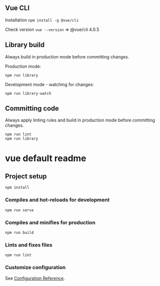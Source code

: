 ## Vue CLI

Installation `npm install -g @vue/cli`

Check version `vue --version` => @vue/cli 4.0.5

## Library build
Always build in production mode before committing changes.

Production mode:
```shell script
npm run library
```
Development mode - watching for changes:
```shell script
npm run library-watch
```

## Committing code
Always apply linting rules and build in production mode before committing changes.
```shell script
npm run lint
npm run library
```

# vue default readme

## Project setup
```
npm install
```

### Compiles and hot-reloads for development
```
npm run serve
```

### Compiles and minifies for production
```
npm run build
```

### Lints and fixes files
```
npm run lint
```

### Customize configuration
See [Configuration Reference](https://cli.vuejs.org/config/).
